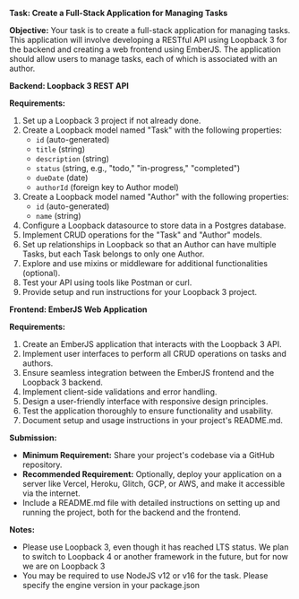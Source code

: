**Task: Create a Full-Stack Application for Managing Tasks**

**Objective:** Your task is to create a full-stack application for managing tasks. This application will involve developing a RESTful API using Loopback 3 for the backend and creating a web frontend using EmberJS. The application should allow users to manage tasks, each of which is associated with an author.

**Backend: Loopback 3 REST API**

**Requirements:**

1. Set up a Loopback 3 project if not already done.
2. Create a Loopback model named "Task" with the following properties:
   - `id` (auto-generated)
   - `title` (string)
   - `description` (string)
   - `status` (string, e.g., "todo," "in-progress," "completed")
   - `dueDate` (date)
   - `authorId` (foreign key to Author model)
3. Create a Loopback model named "Author" with the following properties:
   - `id` (auto-generated)
   - `name` (string)
4. Configure a Loopback datasource to store data in a Postgres database.
5. Implement CRUD operations for the "Task" and "Author" models.
6. Set up relationships in Loopback so that an Author can have multiple Tasks, but each Task belongs to only one Author.
7. Explore and use mixins or middleware for additional functionalities (optional).
8. Test your API using tools like Postman or curl.
9. Provide setup and run instructions for your Loopback 3 project.

**Frontend: EmberJS Web Application**

**Requirements:**

1. Create an EmberJS application that interacts with the Loopback 3 API.
2. Implement user interfaces to perform all CRUD operations on tasks and authors.
3. Ensure seamless integration between the EmberJS frontend and the Loopback 3 backend.
4. Implement client-side validations and error handling.
5. Design a user-friendly interface with responsive design principles.
6. Test the application thoroughly to ensure functionality and usability.
7. Document setup and usage instructions in your project's README.md.

**Submission:**

- **Minimum Requirement:** Share your project's codebase via a GitHub repository.
- **Recommended Requirement:** Optionally, deploy your application on a server like Vercel, Heroku, Glitch, GCP, or AWS, and make it accessible via the internet.
- Include a README.md file with detailed instructions on setting up and running the project, both for the backend and the frontend.

**Notes:**

- Please use Loopback 3, even though it has reached LTS status. We plan to switch to Loopback 4 or another framework in the future, but for now we are on Loopback 3
- You may be required to use NodeJS v12 or v16 for the task. Please specify the engine version in your package.json
